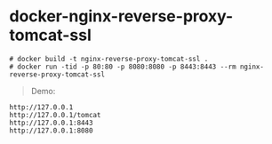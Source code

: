 # docker-nginx-reverse-proxy-tomcat-ssl

    # docker build -t nginx-reverse-proxy-tomcat-ssl .
    # docker run -tid -p 80:80 -p 8080:8080 -p 8443:8443 --rm nginx-reverse-proxy-tomcat-ssl
> Demo:
```
http://127.0.0.1
http://127.0.0.1/tomcat
http://127.0.0.1:8443
http://127.0.0.1:8080
```
